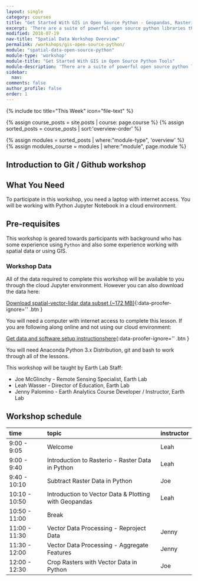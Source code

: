 ```yaml
---
layout: single
category: courses
title: "Get Started With GIS in Open Source Python - Geopandas, Rasterio & Matplotlib"
excerpt: 'There are a suite of powerful open source python libraries that can be used to work with spatial data. Learn how to use geopandas, rasterio and matplotlib to plot and manipulate spatial data in Python.'
modified: 2018-07-19
nav-title: "Spatial Data Workshop Overview"
permalink: /workshops/gis-open-source-python/
module: "spatial-data-open-source-python"
module-type: 'workshop'
module-title: "Get Started With GIS in Open Source Python Tools"
module-description: 'There are a suite of powerful open source python libraries that can be used to work with spatial data. Learn how to use geopandas, rasterio and matplotlib to plot and manipulate spatial data in Python.'
sidebar:
  nav:
comments: false
author_profile: false
order: 1
---
```

{% include toc title="This Week" icon="file-text" %}


{% assign course_posts = site.posts | course: page.course %}
{% assign sorted_posts = course_posts | sort:'overview-order' %}

{% assign modules = sorted_posts | where:"module-type", 'overview' %}
{% assign modules_course = modules | where:"module", page.module %}

<div class="notice--info" markdown="1">

## <i class="fa fa-ship" aria-hidden="true"></i> Introduction to Git / Github workshop

## What You Need

To participate in this workshop, you need a laptop with internet access. You will be 
working with Python Jupyter Notebook in a cloud environment.

## Pre-requisites

This workshop is geared towards participants with background who has some experience using `Python` 
and also some experience working with spatial data or using GIS.  

### Workshop Data

All of the data required to complete this workshop will be available to you through
the cloud Jupyter environment. However you can also download the data here:

[<i class="fa fa-download" aria-hidden="true"></i> Download spatial-vector-lidar data subset (~172 MB)](https://ndownloader.figshare.com/files/12459464){:data-proofer-ignore='' .btn }

You will need a computer with internet access to complete this lesson. If you are following along online and not using our cloud environment:

[<i class="fa fa-download" aria-hidden="true"></i> Get data and software setup instructionshere]({{site.url}}/workshops/gis-open-source-python/){:data-proofer-ignore='' .btn }

You will need Anaconda Python 3.x Distribution, git and bash to work through all of the lessons.

</div>

This workshop will be taught by Earth Lab Staff:

* Joe McGlinchy - Remote Sensing Specialist, Earth Lab
* Leah Wasser - Director of Education, Earth Lab
* Jenny Palomino - Earth Analytics Course Developer / Instructor, Earth Lab


## <i class="fa fa-calendar-check-o" aria-hidden="true"></i> Workshop schedule

| time        | topic                                               | instructor |
|:------------|:----------------------------------------------------|:-----------|
| 9:00 - 9:05 |   Welcome | Leah     | 
| 9:00 - 9:40 |   Introduction to Rasterio - Raster Data in Python |   Leah   | 
| 9:40 - 10:10 | Subtract Raster Data in Python         |  Joe  | 
| 10:10 - 10:50 |  Introduction to Vector Data & Plotting with Geopandas   |     Leah       |
| 10:50 - 11:00 | Break            |        |
| 11:00 - 11:30 | Vector Data Processing - Reproject Data            |  Jenny   |
| 11:30 - 12:00  | Vector Data Processing - Aggregate Features            |  Jenny   |
| 12:00 - 12:30  | Crop Rasters with Vector Data in Python            |  Joe   |
